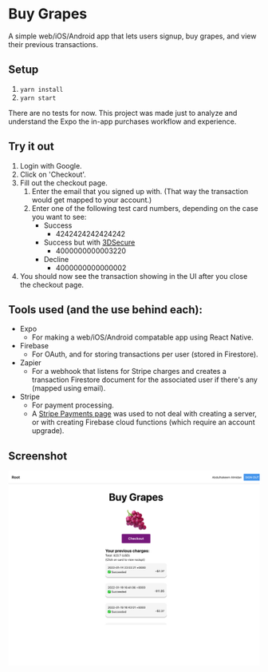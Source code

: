 # Buy Grapes
A simple web/iOS/Android app that lets users signup, buy grapes, and view their previous transactions.

## Setup
1. `yarn install`
2. `yarn start`

There are no tests for now. This project was made just to analyze and understand the Expo the in-app purchases workflow and experience.

## Try it out
1. Login with Google.
2. Click on 'Checkout'.
3. Fill out the checkout page.
   1. Enter the email that you signed up with. (That way the transaction would get mapped to your account.)
   2. Enter one of the following test card numbers, depending on the case you want to see:
      - Success
        - 4242424242424242
      - Success but with [3DSecure](https://en.wikipedia.org/wiki/3-D_Secure)
        - 4000000000003220
      - Decline
        - 4000000000000002
4. You should now see the transaction showing in the UI after you close the checkout page.

## Tools used (and the use behind each):
- Expo
  - For making a web/iOS/Android compatable app using React Native.
- Firebase
  - For OAuth, and for storing transactions per user (stored in Firestore).
- Zapier
  - For a webhook that listens for Stripe charges and creates a transaction Firestore document for the associated user if there's any (mapped using email).
- Stripe
  - For payment processing.
  - A [Stripe Payments page](https://stripe.com/docs/connect/creating-a-payments-page) was used to not deal with creating a server, or with creating Firebase cloud functions (which require an account upgrade).

## Screenshot
<img width="800px" src="assets/images/app_screenshot.png" />

